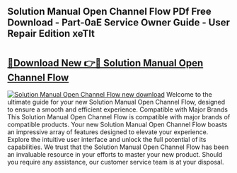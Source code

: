 ## Solution Manual Open Channel Flow PDf Free Download - Part-0aE Service Owner Guide - User Repair Edition xeTlt

# <h2><a href="http://bc52173.oget.top/?id=Solution+Manual+Open+Channel+Flow">🔗Download New 👉🔴 Solution Manual Open Channel Flow</a></h2>

[![Solution Manual Open Channel Flow new download](https://i.imgur.com/5g1atiW.png)](http://bc52173.oget.top/?id=Solution+Manual+Open+Channel+Flow)
Welcome to the ultimate guide for your new Solution Manual Open Channel Flow, designed to ensure a smooth and efficient experience. Compatible with Major Brands This Solution Manual Open Channel Flow is compatible with major brands of compatible products. Your new Solution Manual Open Channel Flow boasts an impressive array of features designed to elevate your experience. Explore the intuitive user interface and unlock the full potential of its capabilities. We trust that the Solution Manual Open Channel Flow has been an invaluable resource in your efforts to master your new product. Should you require any assistance, our customer service team is at your disposal.
